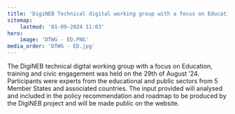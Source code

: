 ```yaml
---
title: 'DigiNEB Technical digital working group with a focus on Education, Training and Civic Engagement'
sitemap:
    lastmod: '01-09-2024 11:03'
hero:
    image: 'DTWG - ED.PNG'
media_order: 'DTWG - ED.jpg'
---
```


The DigiNEB technical digital working group with a focus on Education, training and civic engagement was held on the 29th of August ’24. Participants were  experts from the educational and public sectors from 5 Member States and associated countries. The input provided will analysed and included in the policy recommendation and roadmap to be produced by the DigiNEB project and will be made public on the website. 
